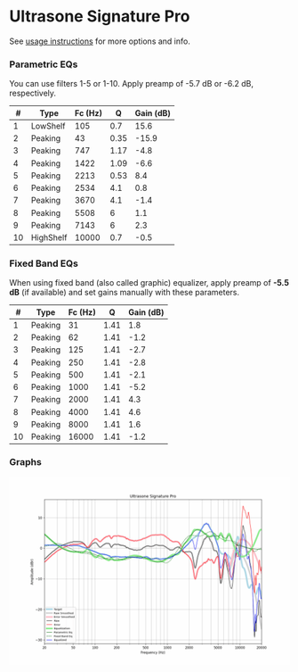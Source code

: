 # Ultrasone Signature Pro
See [usage instructions](https://github.com/jaakkopasanen/AutoEq#usage) for more options and info.

### Parametric EQs
You can use filters 1-5 or 1-10. Apply preamp of -5.7 dB or -6.2 dB, respectively.

|   # | Type      |   Fc (Hz) |    Q |   Gain (dB) |
|-----|-----------|-----------|------|-------------|
|   1 | LowShelf  |       105 | 0.7  |        15.6 |
|   2 | Peaking   |        43 | 0.35 |       -15.9 |
|   3 | Peaking   |       747 | 1.17 |        -4.8 |
|   4 | Peaking   |      1422 | 1.09 |        -6.6 |
|   5 | Peaking   |      2213 | 0.53 |         8.4 |
|   6 | Peaking   |      2534 | 4.1  |         0.8 |
|   7 | Peaking   |      3670 | 4.1  |        -1.4 |
|   8 | Peaking   |      5508 | 6    |         1.1 |
|   9 | Peaking   |      7143 | 6    |         2.3 |
|  10 | HighShelf |     10000 | 0.7  |        -0.5 |

### Fixed Band EQs
When using fixed band (also called graphic) equalizer, apply preamp of **-5.5 dB** (if available) and set gains manually with these parameters.

|   # | Type    |   Fc (Hz) |    Q |   Gain (dB) |
|-----|---------|-----------|------|-------------|
|   1 | Peaking |        31 | 1.41 |         1.8 |
|   2 | Peaking |        62 | 1.41 |        -1.2 |
|   3 | Peaking |       125 | 1.41 |        -2.7 |
|   4 | Peaking |       250 | 1.41 |        -2.8 |
|   5 | Peaking |       500 | 1.41 |        -2.1 |
|   6 | Peaking |      1000 | 1.41 |        -5.2 |
|   7 | Peaking |      2000 | 1.41 |         4.3 |
|   8 | Peaking |      4000 | 1.41 |         4.6 |
|   9 | Peaking |      8000 | 1.41 |         1.6 |
|  10 | Peaking |     16000 | 1.41 |        -1.2 |

### Graphs
![](./Ultrasone%20Signature%20Pro.png)
